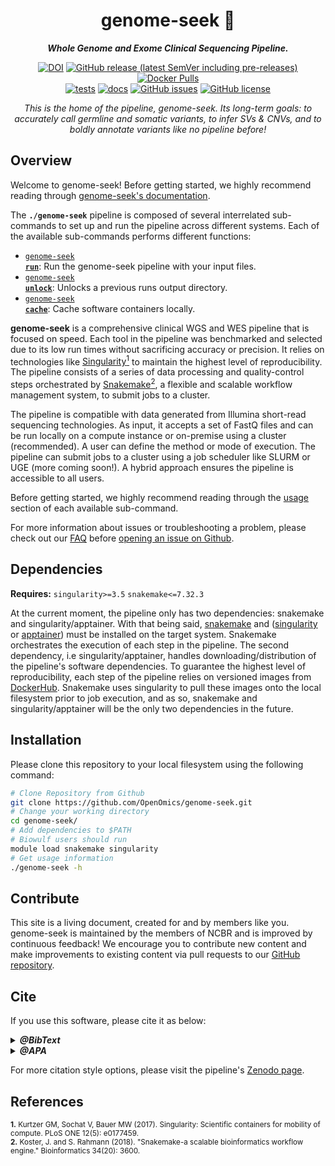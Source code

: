 <div align="center">
   
  <h1>genome-seek 🔬</h1>
  
  **_Whole Genome and Exome Clinical Sequencing Pipeline._**

  [![DOI](https://zenodo.org/badge/DOI/10.5281/zenodo.12586652.svg)](https://doi.org/10.5281/zenodo.12586652) [![GitHub release (latest SemVer including pre-releases)](https://img.shields.io/github/v/release/OpenOmics/genome-seek?color=blue&include_prereleases)](https://github.com/OpenOmics/genome-seek/releases) [![Docker Pulls](https://img.shields.io/docker/pulls/skchronicles/genome-seek)](https://hub.docker.com/repository/docker/skchronicles/genome-seek)<br>[![tests](https://github.com/OpenOmics/genome-seek/workflows/tests/badge.svg)](https://github.com/OpenOmics/genome-seek/actions/workflows/main.yaml) [![docs](https://github.com/OpenOmics/genome-seek/workflows/docs/badge.svg)](https://github.com/OpenOmics/genome-seek/actions/workflows/docs.yml) [![GitHub issues](https://img.shields.io/github/issues/OpenOmics/genome-seek?color=brightgreen)](https://github.com/OpenOmics/genome-seek/issues)  [![GitHub license](https://img.shields.io/github/license/OpenOmics/genome-seek)](https://github.com/OpenOmics/genome-seek/blob/main/LICENSE) 
  
  <i>
    This is the home of the pipeline, genome-seek. Its long-term goals: to accurately call germline and somatic variants, to infer SVs & CNVs, and to boldly annotate variants like no pipeline before!
  </i>
</div>

## Overview

Welcome to genome-seek! Before getting started, we highly recommend reading through [genome-seek's documentation](https://openomics.github.io/genome-seek/).

The **`./genome-seek`** pipeline is composed of several interrelated sub-commands to set up and run the pipeline across different systems. Each of the available sub-commands performs different functions: 

 * [<code>genome-seek <b>run</b></code>](https://openomics.github.io/genome-seek/usage/run/): Run the genome-seek pipeline with your input files.
 * [<code>genome-seek <b>unlock</b></code>](https://openomics.github.io/genome-seek/usage/unlock/): Unlocks a previous runs output directory.
 * [<code>genome-seek <b>cache</b></code>](https://openomics.github.io/genome-seek/usage/cache/): Cache software containers locally.

**genome-seek** is a comprehensive clinical WGS and WES pipeline that is focused on speed. Each tool in the pipeline was benchmarked and selected due to its low run times without sacrificing accuracy or precision. It relies on technologies like [Singularity<sup>1</sup>](https://singularity.lbl.gov/) to maintain the highest level of reproducibility. The pipeline consists of a series of data processing and quality-control steps orchestrated by [Snakemake<sup>2</sup>](https://snakemake.readthedocs.io/en/stable/), a flexible and scalable workflow management system, to submit jobs to a cluster.

The pipeline is compatible with data generated from Illumina short-read sequencing technologies. As input, it accepts a set of FastQ files and can be run locally on a compute instance or on-premise using a cluster (recommended). A user can define the method or mode of execution. The pipeline can submit jobs to a cluster using a job scheduler like SLURM or UGE (more coming soon!). A hybrid approach ensures the pipeline is accessible to all users.

Before getting started, we highly recommend reading through the [usage](https://openomics.github.io/genome-seek/usage/run/) section of each available sub-command.

For more information about issues or troubleshooting a problem, please check out our [FAQ](https://openomics.github.io/genome-seek/faq/questions/) before [opening an issue on Github](https://github.com/OpenOmics/genome-seek/issues).

## Dependencies

**Requires:** `singularity>=3.5`  `snakemake<=7.32.3`

At the current moment, the pipeline only has two dependencies: snakemake and singularity/apptainer. With that being said, [snakemake](https://snakemake.readthedocs.io/en/stable/getting_started/installation.html) and ([singularity](https://singularity.lbl.gov/all-releases) or [apptainer](https://apptainer.org/docs/admin/main/installation.html)) must be installed on the target system. Snakemake orchestrates the execution of each step in the pipeline. The second dependency, i.e singularity/apptainer, handles downloading/distribution of the pipeline's software dependencies. To guarantee the highest level of reproducibility, each step of the pipeline relies on versioned images from [DockerHub](https://hub.docker.com/repositories/skchronicles). Snakemake uses singularity to pull these images onto the local filesystem prior to job execution, and as so, snakemake and singularity/apptainer will be the only two dependencies in the future.

## Installation

Please clone this repository to your local filesystem using the following command:
```bash
# Clone Repository from Github
git clone https://github.com/OpenOmics/genome-seek.git
# Change your working directory
cd genome-seek/
# Add dependencies to $PATH
# Biowulf users should run
module load snakemake singularity
# Get usage information
./genome-seek -h
```

## Contribute

This site is a living document, created for and by members like you. genome-seek is maintained by the members of NCBR and is improved by continuous feedback! We encourage you to contribute new content and make improvements to existing content via pull requests to our [GitHub repository](https://github.com/OpenOmics/genome-seek).

## Cite

If you use this software, please cite it as below:  

<details>
  <summary><b><i>@BibText</i></b></summary>
 
```text
@software{Kuhn_OpenOmics_genome-seek_2024,
  author       = {Kuhn, Skyler and
                  Lack, Justin and
                  Talsania, Keyur},
  title        = {OpenOmics/genome-seek: v0.9.0},
  month        = jun,
  year         = 2024,
  publisher    = {Zenodo},
  version      = {v0.9.0},
  doi          = {10.5281/zenodo.12586652},
  url          = {https://doi.org/10.5281/zenodo.12586652}
}
```

</details>

<details>
  <summary><b><i>@APA</i></b></summary>

```text
Kuhn, S., Lack, J., & Talsania, K. (2024). OpenOmics/genome-seek: v0.9.0 (v0.9.0). Zenodo. https://doi.org/10.5281/zenodo.12586652
```

</details>

For more citation style options, please visit the pipeline's [Zenodo page](https://doi.org/10.5281/zenodo.12586652).

## References

<sup>**1.**  Kurtzer GM, Sochat V, Bauer MW (2017). Singularity: Scientific containers for mobility of compute. PLoS ONE 12(5): e0177459.</sup>  
<sup>**2.**  Koster, J. and S. Rahmann (2018). "Snakemake-a scalable bioinformatics workflow engine." Bioinformatics 34(20): 3600.</sup>  
